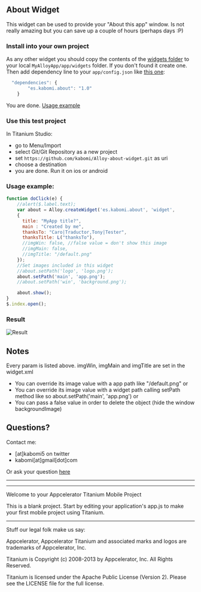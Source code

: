 
## About Widget

This widget can be used to provide your "About this app" window.
Is not really amazing but you can save up a couple of hours (perhaps days :P)

### Install into your own project
As any other widget you should copy the contents of the [widgets folder](https://github.com/kabomi/Alloy-about-widget/tree/master/app/widgets)
to your local `MyAlloyApp/app/widgets` folder. If you don't found it create one.
Then add dependency line to your `app/config.json` like [this one](https://github.com/kabomi/Alloy-about-widget/blob/master/app/config.json):

```javascript
  "dependencies": {
  		"es.kabomi.about": "1.0"
	}
```
You are done. [Usage example](#usage-example)

### Use this test project
In Titanium Studio:
* go to Menu/Import
* select Git/Git Repository as a new project
* set `https://github.com/kabomi/Alloy-about-widget.git` as uri
* choose a destination
* you are done. Run it on ios or android


### Usage example:

```javascript
function doClick(e) {  
    //alert($.label.text);
    var about = Alloy.createWidget('es.kabomi.about', 'widget',
    {
      title: "MyApp title?",
      main : "Created by me",
      thanksTo: "Caro|Traductor,Tony|Tester",
      thanksTitle: L("thanksTo"),
      //imgWin: false, //false value = don't show this image
      //imgMain: false,
      //imgTitle: "/default.png"
    });
    //Set images included in this widget
    //about.setPath('logo', 'logo.png');
    about.setPath('main', 'app.png');
    //about.setPath('win', 'background.png');

    about.show();
}
$.index.open();
```

### Result

![Result](https://raw.github.com/kabomi/Alloy-about-widget/master/app/assets/alloyAboutWidget.png)

## Notes

Every param is listed above.
imgWin, imgMain and imgTitle are set in the widget.xml
  * You can override its image value with a app path like "/default.png" or
  * You can override its image value with a widget path calling setPath method like so 
    about.setPath('main', 'app.png') or
  * You can pass a false value in order to delete the object (hide the window backgroundImage)


## Questions?

Contact me: 
* [at]kabomi5 on twitter
* kabomi[at]gmail[dot]com

Or ask your question [here](http://developer.appcelerator.com/question/ask)
___
___

Welcome to your Appcelerator Titanium Mobile Project

This is a blank project.  Start by editing your application's app.js to 
make your first mobile project using Titanium.



----------------------------------
Stuff our legal folk make us say:

Appcelerator, Appcelerator Titanium and associated marks and logos are 
trademarks of Appcelerator, Inc. 

Titanium is Copyright (c) 2008-2013 by Appcelerator, Inc. All Rights Reserved.

Titanium is licensed under the Apache Public License (Version 2). Please
see the LICENSE file for the full license.

